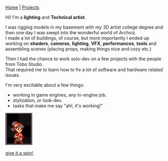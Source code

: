 [Home](index.md) | [Projects](Projects.md) 


<!-- 
<nav>
  <a href="/">Home</a>
  <a href="/About">About</a>
  <a href="/Projects">Projects</a>
</nav>
-->

Hi! I'm a **lighting** and **Technical artist**.  

I was rigging models in my basement with my 3D artist college degree and then one day I was swept into the wonderful world of Archviz.  
I made a lot of buildings, of course, but more importantly I ended up working on **shaders**, **cameras**, **lighting**, **VFX**, **performances**, **tools** and assembling scenes (placing props, making things nice and cozy etc.)  

Then I had the chance to work solo-dev on a few projects with the people from Tobo Studio.  
That required me to learn how to fix a lot of software and hardware related issues.  


<!-- 
Then I had the chance to work solo-dev on a few projects with the people from Tobo Studio.  
That required me to learn how to fix a lot of software and hardware related issues like:
- preventing laptops from overheating,  
- building apps for VR,  
- compensating for fisheye lens chromatic aberation,  
- Windows 11,  
- My favorite: Finding out an external USB numpad is sending alphanumerical signals.  
-->
I'm very excitable about a few things:  
- working in game engines, any in-engine job.  
- stylization, or look-dev.   
- tasks that make me say "ah!, it's working!"

<a href="https://croquettelunchers.github.io/Projects/">
    <img src="Projects/Megan/Shaman.gif" alt="SHOWME" style="height: 100px; width: auto">
  </a>

[give it a spin!](https://croquettelunchers.github.io/Projects/)  
